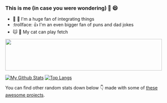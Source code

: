 ### This is me (in case you were wondering) 👋 :smile:

- :robot: :link: I'm a huge fan of integrating things
- :trollface: :+1: I'm an even bigger fan of puns and dad jokes
- :cat: :red_circle: My cat can play fetch

<a href="https://codetrace.com/users/AndreasNel"><img src="https://codetrace.com/widget/AndreasNel" width="495" height="100" /></a>

[![My Github Stats](https://github-readme-stats.vercel.app/api?username=AndreasNel&count_private=true&show_icons=true&hide_title=true&bg_color=ebecf6)](https://github.com/anuraghazra/github-readme-stats)
[![Top Langs](https://github-readme-stats.vercel.app/api/top-langs/?username=AndreasNel&layout=compact&card_width=493&bg_color=ebecf6)](https://github.com/anuraghazra/github-readme-stats)

You can find other random stats down below :point_down: made with some of [these awesome projects](https://github.com/matchai/awesome-pinned-gists).
<!--
**AndreasNel/AndreasNel** is a ✨ _special_ ✨ repository because its `README.md` (this file) appears on your GitHub profile.

Here are some ideas to get you started:

- 🔭 I’m currently working on ...
- 🌱 I’m currently learning ...
- 👯 I’m looking to collaborate on ...
- 🤔 I’m looking for help with ...
- 💬 Ask me about ...
- 📫 How to reach me: ...
- 😄 Pronouns: ...
- ⚡ Fun fact: ...
-->
